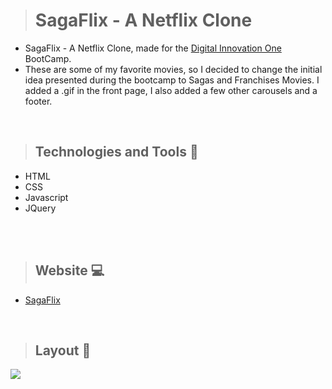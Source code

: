 ># SagaFlix - A Netflix Clone

+ SagaFlix - A Netflix Clone, made for the [Digital Innovation One](https://digitalinnovation.one/) BootCamp.
+ These are some of my favorite movies, so I decided to change the initial idea presented during the bootcamp to Sagas and Franchises Movies. I added a .gif in the front page, I also added a few other carousels and a footer.
 
<br>

>## Technologies and Tools 🧰
+ HTML
+ CSS
+ Javascript
+ JQuery

<br>

<br>

>## Website 💻
+ [SagaFlix](https://sagaflix-netfixclone.netlify.app/)

<br>

>## Layout 🎥

<img src="https://github.com/giselle-ferreira/SagaFlix-NetflixClone/blob/main/assets/video/sagaflix-netflixclone.gif" />

>

